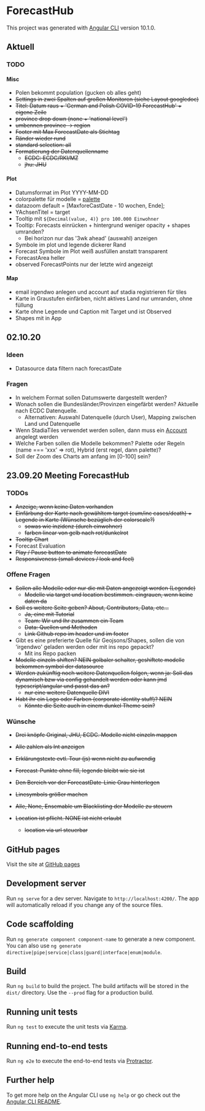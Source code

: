 # ForecastHub

This project was generated with [Angular CLI](https://github.com/angular/angular-cli) version 10.1.0.

## Aktuell

### TODO

#### Misc

- Polen bekommt population (gucken ob alles geht)
- ~~Settings in zwei Spalten auf großen Monitoren (siehe Layout googledoc)~~
- ~~Titel: Datum raus + 'German and Polish COVID-19 ForecastHub' + eigene Zeile~~
- ~~province drop down (none + 'national level')~~
- ~~umbennen province -> region~~
- ~~Footer mit Max ForecastDate als Stichtag~~
- ~~Ränder wieder rund~~
- ~~standard selection: all~~
- ~~Formatierung der Datenquellenname~~
  - ~~ECDC: ECDC/RKI/MZ~~
  - ~~jhu: JHU~~

#### Plot

- Datumsformat im Plot YYYY-MM-DD
- colorpalette für modelle = [palette](https://colorbrewer2.org/#type=qualitative&scheme=Paired&n=11)
- datazoom default = [MaxforeCastDate - 10 wochen, Ende];
- YAchsenTitel = target
- Tooltip mit `${Decimal(value, 4)} pro 100.000 Einwohner`
- Tooltip: Forecasts einrücken + hintergrund weniger opacity + shapes umranden?
  - Bei horizon nur das '3wk ahead' (auswahl) anzeigen
- Symbole im plot und legende dickerer Rand
- Forecast Symbole im Plot weiß ausfüllen anstatt transparent
- ForecastArea heller
- observed ForecastPoints nur der letzte wird angezeigt

#### Map

- email irgendwo anlegen und account auf stadia registrieren für tiles
- Karte in Graustufen einfärben, nicht aktives Land nur umranden, ohne füllung
- Karte ohne Legende und Caption mit Target und ist Observed
- Shapes mit in App

## 02.10.20

### Ideen

- Datasource data filtern nach forecastDate

### Fragen

- In welchem Format sollen Datumswerte dargestellt werden?
- Wonach sollen die Bundesländer/Provinzen eingefärbt werden? Aktuelle nach ECDC Datenquelle.
  - Alternativen: Auswahl Datenquelle (durch User), Mapping zwischen Land und Datenquelle
- Wenn StadiaTiles verwendet werden sollen, dann muss ein [Account](https://stadiamaps.com/pricing/) angelegt werden
- Welche Farben sollen die Modelle bekommen? Palette oder Regeln (name === 'xxx' => rot), Hybrid (erst regel, dann palette)?
- Soll der Zoom des Charts am anfang im [0-100] sein?

## 23.09.20 Meeting ForecastHub

### TODOs

- ~~Anzeige, wenn keine Daten vorhanden~~
- ~~Einfärbung der Karte nach gewähltem target (cum/inc cases/death) + Legende in Karte (Wünsche bezüglich der colorscale?)~~
  - ~~sowas wie inzidenz (durch einwohner)~~
  - ~~farben linear von gelb nach rot/dunkelrot~~
- ~~Tooltip Chart~~
- Forecast Evaluation
- ~~Play / Pause button to animate forecastDate~~
- ~~Responsiveness (small devices / look and feel)~~

### Offene Fragen

- ~~Sollen alle Modelle oder nur die mit Daten angezeigt werden (Legende)~~
  - ~~Modelle via target und location bestimmen. eingrauen, wenn keine daten da~~
- ~~Soll es weitere Seite geben? About, Contributors, Data, etc...~~
  - ~~Ja, eine mit Tutorial~~
  - ~~Team: Wir und Ihr zusammen ein Team~~
  - ~~Data: Quellen und Methoden~~
  - ~~Link Github repo im header und im footer~~
- Gibt es eine preferierte Quelle für Geojsons/Shapes, sollen die von 'irgendwo' geladen werden oder mit ins repo gepackt?
  - Mit ins Repo packen
- ~~Modelle einzeln shiften? NEIN golbaler schalter, geshiftete modelle bekommen symbol der datasource~~
- ~~Werden zukünftig noch weitere Datenquellen folgen, wenn ja: Soll das dynamisch bzw via config gehandelt werden oder kann jmd typescript/angular und passt das an?~~
  - ~~nur eine weitere Datenquelle DIVI~~
- ~~Habt ihr ein Logo oder Farben (corporate identity stuff)? NEIN~~
  - ~~Könnte die Seite auch in einem dunkel Theme sein?~~

### Wünsche

- ~~Drei knöpfe Original, JHU, ECDC. Modelle nicht einzeln mappen~~
- ~~Alle zahlen als Int anzeigen~~
- ~~Erklärungstexte evtl. Tour (js) wenn nicht zu aufwendig~~
- ~~Forecast-Punkte ohne fill, legende bleibt wie sie ist~~
- ~~Den Bereich vor der ForecastDate-Linie Grau hinterlegen~~
- ~~Linesymbols größer machen~~
- ~~Alle, None, Ensemable um Blacklisting der Modelle zu steuern~~

- ~~Location ist pflicht. NONE ist nicht erlaubt~~
  - ~~location via url steuerbar~~

## GitHub pages

Visit the site at [GitHub pages](https://signalerki.github.io/covid-forecasts)

## Development server

Run `ng serve` for a dev server. Navigate to `http://localhost:4200/`. The app will automatically reload if you change any of the source files.

## Code scaffolding

Run `ng generate component component-name` to generate a new component. You can also use `ng generate directive|pipe|service|class|guard|interface|enum|module`.

## Build

Run `ng build` to build the project. The build artifacts will be stored in the `dist/` directory. Use the `--prod` flag for a production build.

## Running unit tests

Run `ng test` to execute the unit tests via [Karma](https://karma-runner.github.io).

## Running end-to-end tests

Run `ng e2e` to execute the end-to-end tests via [Protractor](http://www.protractortest.org/).

## Further help

To get more help on the Angular CLI use `ng help` or go check out the [Angular CLI README](https://github.com/angular/angular-cli/blob/master/README.md).
